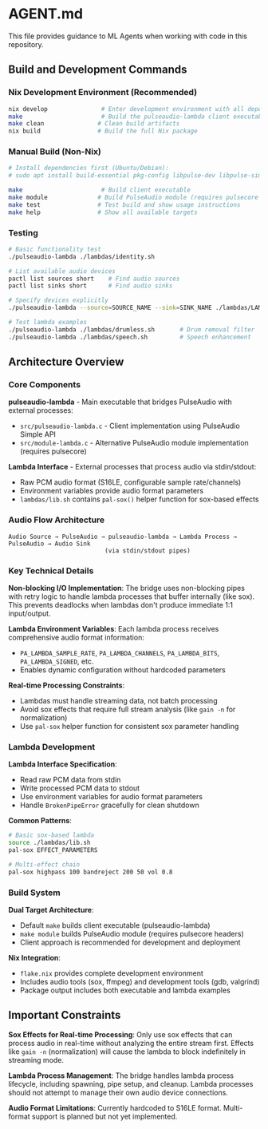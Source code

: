 # AGENT.md

This file provides guidance to ML Agents when working with code in this repository.

## Build and Development Commands

### Nix Development Environment (Recommended)
```bash
nix develop               # Enter development environment with all dependencies
make                      # Build the pulseaudio-lambda client executable  
make clean               # Clean build artifacts
nix build                # Build the full Nix package
```

### Manual Build (Non-Nix)
```bash
# Install dependencies first (Ubuntu/Debian):
# sudo apt install build-essential pkg-config libpulse-dev libpulse-simple-dev

make                      # Build client executable
make module              # Build PulseAudio module (requires pulsecore headers)
make test                # Test build and show usage instructions
make help                # Show all available targets
```

### Testing
```bash
# Basic functionality test
./pulseaudio-lambda ./lambdas/identity.sh

# List available audio devices
pactl list sources short    # Find audio sources
pactl list sinks short      # Find audio sinks

# Specify devices explicitly
./pulseaudio-lambda --source=SOURCE_NAME --sink=SINK_NAME ./lambdas/LAMBDA_SCRIPT

# Test lambda examples
./pulseaudio-lambda ./lambdas/drumless.sh       # Drum removal filter
./pulseaudio-lambda ./lambdas/speech.sh         # Speech enhancement
```

## Architecture Overview

### Core Components

**pulseaudio-lambda** - Main executable that bridges PulseAudio with external processes:
- `src/pulseaudio-lambda.c` - Client implementation using PulseAudio Simple API
- `src/module-lambda.c` - Alternative PulseAudio module implementation (requires pulsecore)

**Lambda Interface** - External processes that process audio via stdin/stdout:
- Raw PCM audio format (S16LE, configurable sample rate/channels)
- Environment variables provide audio format parameters
- `lambdas/lib.sh` contains `pal-sox()` helper function for sox-based effects

### Audio Flow Architecture
```
Audio Source → PulseAudio → pulseaudio-lambda → Lambda Process → PulseAudio → Audio Sink
                           (via stdin/stdout pipes)
```

### Key Technical Details

**Non-blocking I/O Implementation**: The bridge uses non-blocking pipes with retry logic to handle lambda processes that buffer internally (like sox). This prevents deadlocks when lambdas don't produce immediate 1:1 input/output.

**Lambda Environment Variables**: Each lambda process receives comprehensive audio format information:
- `PA_LAMBDA_SAMPLE_RATE`, `PA_LAMBDA_CHANNELS`, `PA_LAMBDA_BITS`, `PA_LAMBDA_SIGNED`, etc.
- Enables dynamic configuration without hardcoded parameters

**Real-time Processing Constraints**: 
- Lambdas must handle streaming data, not batch processing
- Avoid sox effects that require full stream analysis (like `gain -n` for normalization)
- Use `pal-sox` helper function for consistent sox parameter handling

### Lambda Development

**Lambda Interface Specification**:
- Read raw PCM data from stdin
- Write processed PCM data to stdout  
- Use environment variables for audio format parameters
- Handle `BrokenPipeError` gracefully for clean shutdown

**Common Patterns**:
```bash
# Basic sox-based lambda
source ./lambdas/lib.sh
pal-sox EFFECT_PARAMETERS

# Multi-effect chain
pal-sox highpass 100 bandreject 200 50 vol 0.8
```

### Build System

**Dual Target Architecture**: 
- Default `make` builds client executable (pulseaudio-lambda)  
- `make module` builds PulseAudio module (requires pulsecore headers)
- Client approach is recommended for development and deployment

**Nix Integration**:
- `flake.nix` provides complete development environment
- Includes audio tools (sox, ffmpeg) and development tools (gdb, valgrind)
- Package output includes both executable and lambda examples

## Important Constraints

**Sox Effects for Real-time Processing**: Only use sox effects that can process audio in real-time without analyzing the entire stream first. Effects like `gain -n` (normalization) will cause the lambda to block indefinitely in streaming mode.

**Lambda Process Management**: The bridge handles lambda process lifecycle, including spawning, pipe setup, and cleanup. Lambda processes should not attempt to manage their own audio device connections.

**Audio Format Limitations**: Currently hardcoded to S16LE format. Multi-format support is planned but not yet implemented.
